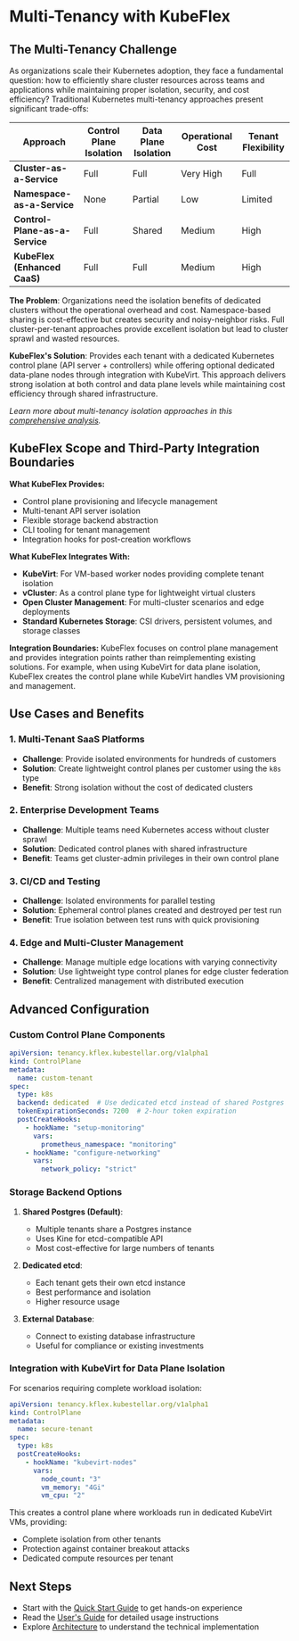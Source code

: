 # Multi-Tenancy with KubeFlex

## The Multi-Tenancy Challenge

As organizations scale their Kubernetes adoption, they face a fundamental question: how to efficiently share cluster resources across teams and applications while maintaining proper isolation, security, and cost efficiency? Traditional Kubernetes multi-tenancy approaches present significant trade-offs:

| Approach | Control Plane Isolation | Data Plane Isolation | Operational Cost | Tenant Flexibility |
|----------|------------------------|---------------------|------------------|-------------------|
| **Cluster-as-a-Service** | Full | Full | Very High | Full |
| **Namespace-as-a-Service** | None | Partial | Low | Limited |
| **Control-Plane-as-a-Service** | Full | Shared | Medium | High |
| **KubeFlex (Enhanced CaaS)** | Full | Full | Medium | High |

**The Problem**: Organizations need the isolation benefits of dedicated clusters without the operational overhead and cost. Namespace-based sharing is cost-effective but creates security and noisy-neighbor risks. Full cluster-per-tenant approaches provide excellent isolation but lead to cluster sprawl and wasted resources.

**KubeFlex's Solution**: Provides each tenant with a dedicated Kubernetes control plane (API server + controllers) while offering optional dedicated data-plane nodes through integration with KubeVirt. This approach delivers strong isolation at both control and data plane levels while maintaining cost efficiency through shared infrastructure.

*Learn more about multi-tenancy isolation approaches in this [comprehensive analysis](https://medium.com/@brauliodumba/cloud-computing-multi-tenancy-isolation-a-new-approach-815ff3e6dfd1).*

## KubeFlex Scope and Third-Party Integration Boundaries

**What KubeFlex Provides:**
- Control plane provisioning and lifecycle management
- Multi-tenant API server isolation
- Flexible storage backend abstraction
- CLI tooling for tenant management
- Integration hooks for post-creation workflows

**What KubeFlex Integrates With:**
- **KubeVirt**: For VM-based worker nodes providing complete tenant isolation
- **vCluster**: As a control plane type for lightweight virtual clusters
- **Open Cluster Management**: For multi-cluster scenarios and edge deployments
- **Standard Kubernetes Storage**: CSI drivers, persistent volumes, and storage classes

**Integration Boundaries:**
KubeFlex focuses on control plane management and provides integration points rather than reimplementing existing solutions. For example, when using KubeVirt for data plane isolation, KubeFlex creates the control plane while KubeVirt handles VM provisioning and management.

## Use Cases and Benefits

### 1. Multi-Tenant SaaS Platforms
- **Challenge**: Provide isolated environments for hundreds of customers
- **Solution**: Create lightweight control planes per customer using the `k8s` type
- **Benefit**: Strong isolation without the cost of dedicated clusters

### 2. Enterprise Development Teams
- **Challenge**: Multiple teams need Kubernetes access without cluster sprawl
- **Solution**: Dedicated control planes with shared infrastructure
- **Benefit**: Teams get cluster-admin privileges in their own control plane

### 3. CI/CD and Testing
- **Challenge**: Isolated environments for parallel testing
- **Solution**: Ephemeral control planes created and destroyed per test run
- **Benefit**: True isolation between test runs with quick provisioning

### 4. Edge and Multi-Cluster Management
- **Challenge**: Manage multiple edge locations with varying connectivity
- **Solution**: Use lightweight type control planes for edge cluster federation
- **Benefit**: Centralized management with distributed execution

## Advanced Configuration

### Custom Control Plane Components

```yaml
apiVersion: tenancy.kflex.kubestellar.org/v1alpha1
kind: ControlPlane
metadata:
  name: custom-tenant
spec:
  type: k8s
  backend: dedicated  # Use dedicated etcd instead of shared Postgres
  tokenExpirationSeconds: 7200  # 2-hour token expiration
  postCreateHooks:
    - hookName: "setup-monitoring"
      vars:
        prometheus_namespace: "monitoring"
    - hookName: "configure-networking"
      vars:
        network_policy: "strict"
```

### Storage Backend Options

1. **Shared Postgres (Default)**:
   - Multiple tenants share a Postgres instance
   - Uses Kine for etcd-compatible API
   - Most cost-effective for large numbers of tenants

2. **Dedicated etcd**:
   - Each tenant gets their own etcd instance
   - Best performance and isolation
   - Higher resource usage

3. **External Database**:
   - Connect to existing database infrastructure
   - Useful for compliance or existing investments

### Integration with KubeVirt for Data Plane Isolation

For scenarios requiring complete workload isolation:

```yaml
apiVersion: tenancy.kflex.kubestellar.org/v1alpha1
kind: ControlPlane
metadata:
  name: secure-tenant
spec:
  type: k8s
  postCreateHooks:
    - hookName: "kubevirt-nodes"
      vars:
        node_count: "3"
        vm_memory: "4Gi"
        vm_cpu: "2"
```

This creates a control plane where workloads run in dedicated KubeVirt VMs, providing:
- Complete isolation from other tenants
- Protection against container breakout attacks
- Dedicated compute resources per tenant

## Next Steps

- Start with the [Quick Start Guide](quickstart.md) to get hands-on experience
- Read the [User's Guide](users.md) for detailed usage instructions
- Explore [Architecture](architecture.md) to understand the technical implementation